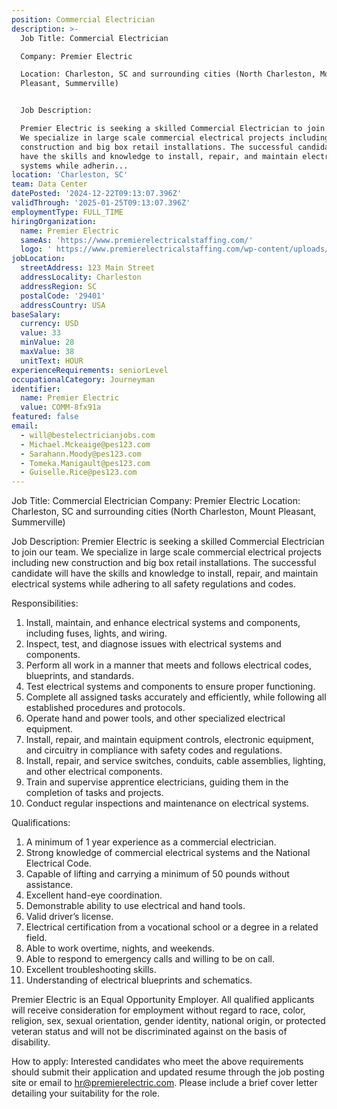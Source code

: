 ```yaml
---
position: Commercial Electrician
description: >-
  Job Title: Commercial Electrician

  Company: Premier Electric

  Location: Charleston, SC and surrounding cities (North Charleston, Mount
  Pleasant, Summerville)


  Job Description: 

  Premier Electric is seeking a skilled Commercial Electrician to join our team.
  We specialize in large scale commercial electrical projects including new
  construction and big box retail installations. The successful candidate will
  have the skills and knowledge to install, repair, and maintain electrical
  systems while adherin...
location: 'Charleston, SC'
team: Data Center
datePosted: '2024-12-22T09:13:07.396Z'
validThrough: '2025-01-25T09:13:07.396Z'
employmentType: FULL_TIME
hiringOrganization:
  name: Premier Electric
  sameAs: 'https://www.premierelectricalstaffing.com/'
  logo: ' https://www.premierelectricalstaffing.com/wp-content/uploads/2020/05/Premier-Electrical-Staffing-logo.png'
jobLocation:
  streetAddress: 123 Main Street
  addressLocality: Charleston
  addressRegion: SC
  postalCode: '29401'
  addressCountry: USA
baseSalary:
  currency: USD
  value: 33
  minValue: 28
  maxValue: 38
  unitText: HOUR
experienceRequirements: seniorLevel
occupationalCategory: Journeyman
identifier:
  name: Premier Electric
  value: COMM-8fx91a
featured: false
email:
  - will@bestelectricianjobs.com
  - Michael.Mckeaige@pes123.com
  - Sarahann.Moody@pes123.com
  - Tomeka.Manigault@pes123.com
  - Guiselle.Rice@pes123.com
---
```




Job Title: Commercial Electrician
Company: Premier Electric
Location: Charleston, SC and surrounding cities (North Charleston, Mount Pleasant, Summerville)

Job Description: 
Premier Electric is seeking a skilled Commercial Electrician to join our team. We specialize in large scale commercial electrical projects including new construction and big box retail installations. The successful candidate will have the skills and knowledge to install, repair, and maintain electrical systems while adhering to all safety regulations and codes.

Responsibilities:

1. Install, maintain, and enhance electrical systems and components, including fuses, lights, and wiring.
2. Inspect, test, and diagnose issues with electrical systems and components.
3. Perform all work in a manner that meets and follows electrical codes, blueprints, and standards.
4. Test electrical systems and components to ensure proper functioning.
5. Complete all assigned tasks accurately and efficiently, while following all established procedures and protocols.
6. Operate hand and power tools, and other specialized electrical equipment.
7. Install, repair, and maintain equipment controls, electronic equipment, and circuitry in compliance with safety codes and regulations.
8. Install, repair, and service switches, conduits, cable assemblies, lighting, and other electrical components.
9. Train and supervise apprentice electricians, guiding them in the completion of tasks and projects.
10. Conduct regular inspections and maintenance on electrical systems.

Qualifications:

1. A minimum of 1 year experience as a commercial electrician.
2. Strong knowledge of commercial electrical systems and the National Electrical Code.
3. Capable of lifting and carrying a minimum of 50 pounds without assistance.
4. Excellent hand-eye coordination.
5. Demonstrable ability to use electrical and hand tools.
6. Valid driver’s license.
7. Electrical certification from a vocational school or a degree in a related field.
8. Able to work overtime, nights, and weekends.
9. Able to respond to emergency calls and willing to be on call.
10. Excellent troubleshooting skills.
11. Understanding of electrical blueprints and schematics.

Premier Electric is an Equal Opportunity Employer. All qualified applicants will receive consideration for employment without regard to race, color, religion, sex, sexual orientation, gender identity, national origin, or protected veteran status and will not be discriminated against on the basis of disability. 

How to apply:
Interested candidates who meet the above requirements should submit their application and updated resume through the job posting site or email to hr@premierelectric.com. Please include a brief cover letter detailing your suitability for the role.
